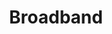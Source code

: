 ---
# This topic lives at
# https://digital.gov/topics/broadband

slug: "broadband"

# Topic Title
title: "Broadband"

# description — keep it short and clear
summary: ""


# Weight
weight: 1

# For more information on managing topics,
# see https://github.com/GSA/digitalgov.gov/wiki
---